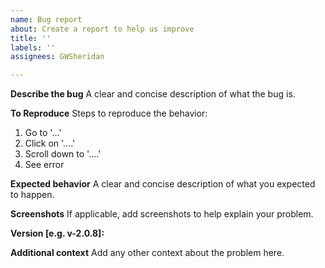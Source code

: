 ```yaml
---
name: Bug report
about: Create a report to help us improve
title: ''
labels: ''
assignees: GWSheridan

---
```


**Describe the bug**
A clear and concise description of what the bug is.

**To Reproduce**
Steps to reproduce the behavior:
1. Go to '...'
2. Click on '....'
3. Scroll down to '....'
4. See error

**Expected behavior**
A clear and concise description of what you expected to happen.

**Screenshots**
If applicable, add screenshots to help explain your problem.

**Version [e.g. v-2.0.8]:**


**Additional context**
Add any other context about the problem here.
